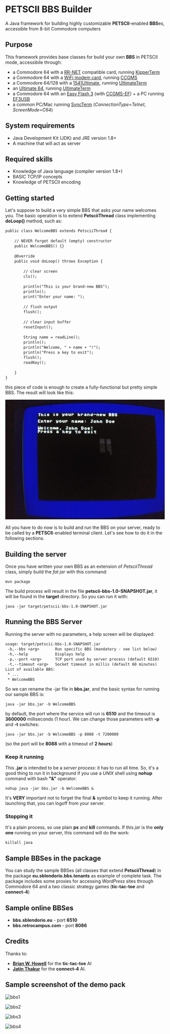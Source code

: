 # PETSCII BBS Builder
A Java framework for building highly customizable **PETSCII**-enabled **BBS**es, accessible from 8-bit Commodore computers

## Purpose
This framework provides base classes for build your own **BBS** in PETSCII mode, accessibile through:
- a Commodore 64 with a [RR-NET](http://wiki.icomp.de/wiki/RR-Net) compatible card, running [KipperTerm](https://csdb.dk/release/index.php?id=174537)
- a Commodore 64 with a [WiFi modem card](http://www.codingkoala.com/kc64wifi/), running [CCGMS](https://csdb.dk/release/?id=156523)
- a Commodore 64/128 with a [1541Ultimate](http://www.1541ultimate.net), running [UltimateTerm](https://csdb.dk/release/?id=174462)
- an [Ultimate 64](https://ultimate64.com/), running [UltimateTerm](https://csdb.dk/release/?id=174462)
- a Commodore 64 with an [Easy Flash 3](http://store.go4retro.com/easyflash-3/) (with [CCGMS-EF](https://csdb.dk/release/?id=158760)) + a PC running [EF3USB](https://csdb.dk/release/?id=144900&show=notes)
- a common PC/Mac running [SyncTerm](https://sourceforge.net/projects/syncterm/) (*ConnectionType*=_Telnet_, *ScreenMode*=_C64_)

## System requirements
- Java Development Kit (JDK) and JRE version 1.8+
- A machine that will act as server

## Required skills
- Knowledge of Java language (compiler version 1.8+)
- BASIC TCP/IP concepts
- Knowledge of PETSCII encoding

## Getting started
Let's suppose to build a very simple BBS that asks your name welcomes you. The basic operation is to extend **PetsciiThread** class implementing **doLoop()** method, such as:

    public class WelcomeBBS extends PetsciiThread {
        
        // NEVER forget default (empty) constructor
        public WelcomeBBS() {}
        
        @Override
        public void doLoop() throws Exception {
        
            // clear screen
            cls();
            
            println("This is your brand-new BBS");
            println();
            print("Enter your name: ");

            // flush output 
            flush();
            
            // clear input buffer
            resetInput();
            
            String name = readLine();
            println();
            println("Welcome, " + name + "!");
            println("Press a key to exit");
            flush();
            readKey();

        }
    }

this piece of code is enough to create a fully-functional but pretty simple BBS. The result will look like this:

![BBS sample screenshot](./bbs-sample-screenshot.jpg)

All you have to do now is to build and run the BBS on your server, ready to be called by a **PETSCII**-enabled terminal client. Let's see how to do it in the following sections.

## Building the server
Once you have written your own BBS as an extension of *PetsciiThread* class, simply build the *fat jar* with this command:

    mvn package

The build process will result in the file **petscii-bbs-1.0-SNAPSHOT.jar**, it will be found in the **target** directory. So you can run it with:

    java -jar target/petscii-bbs-1.0-SNAPSHOT.jar

## Running the BBS Server
Running the server with no parameters, a help screen will be displayed:

    usage: target/petscii-bbs-1.0-SNAPSHOT.jar
     -b,--bbs <arg>       Run specific BBS (mandatory - see list below)
     -h,--help            Displays help
     -p,--port <arg>      TCP port used by server process (default 6510)
     -t,--timeout <arg>   Socket timeout in millis (default 60 minutes)
    List of available BBS:
     * ...
     * WelcomeBBS

So we can rename the -jar file in **bbs.jar**, and the basic syntax for running our sample BBS is:

    java -jar bbs.jar -b WelcomeBBS

by default, the port where the service will run is **6510** and the timeout is **3600000** milliseconds (1 hour). We can change those parameters with **-p** and **-t** switches:

    java -jar bbs.jar -b WelcomeBBS -p 8088 -t 7200000
    
(so the port will be **8088** with a timeout of **2 hours**)

### Keep it running
This **.jar** is intended to be a *server process*: it has to run all time. So, it's a good thing to run it in background if you use a *UNIX* shell using **nohup** command with bash **"&"** operator:

    nohup java -jar bbs.jar -b WelcomeBBS &

It's **VERY** important not to forget the final **&** symbol to keep it running. After launching that, you can logoff from your server.

### Stopping it
It's a plain process, so use plain **ps** and **kill** commands. If this *jar* is the **only one** running on your server, this command will do the work:

    killall java
    
## Sample BBSes in the package
You can study the sample BBSes (all classes that extend **PetsciiThread**) in the package **eu.sblendorio.bbs.tenants** as example of complete task. The package includes some proxies for accessing *WordPress* sites through Commodore 64 and a two classic strategy games (**tic-tac-toe** and **connect-4**) 


## Sample online BBSes
- **bbs.sblendorio.eu** - port **6510**
- **bbs.retrocampus.com** - port **8086**
 
## Credits
Thanks to:
- [**Brian W. Howell**](https://github.com/bigbhowell/tic-tac-toe) for the **tic-tac-toe** AI
- [**Jatin Thakur**](https://github.com/jn1772/Connect4AI) for the **connect-4** AI.

## Sample screenshot of the demo pack
![bbs1](http://www.sblendorio.eu/attachments/bbs-tictactoe.jpg)

![bbs2](http://www.sblendorio.eu/attachments/bbs-menu.jpg)

![bbs3](http://www.sblendorio.eu/attachments/bbs-connect4.jpg)

![bbs4](http://www.sblendorio.eu/attachments/bbs-vcf.jpg)

